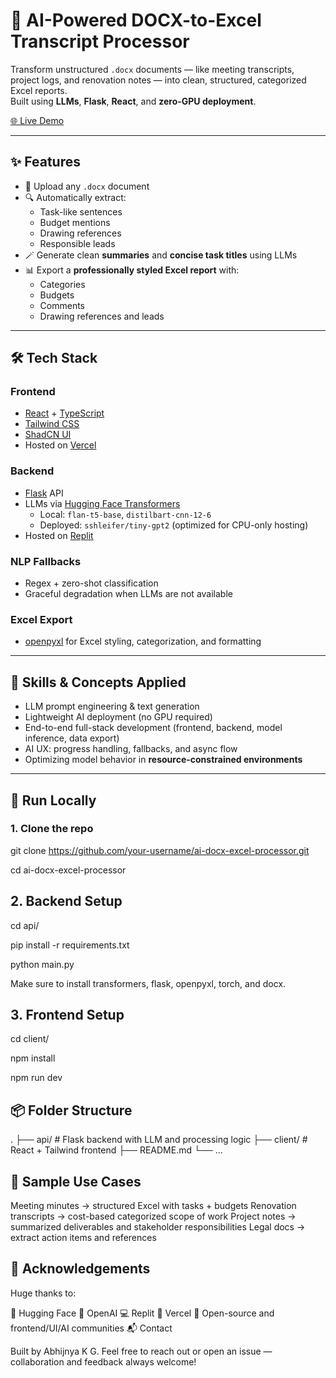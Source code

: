# 🧠 AI-Powered DOCX-to-Excel Transcript Processor

Transform unstructured `.docx` documents — like meeting transcripts, project logs, and renovation notes — into clean, structured, categorized Excel reports.  
Built using **LLMs**, **Flask**, **React**, and **zero-GPU deployment**.

[🌐 Live Demo](https://ai-powered-data-extracter.vercel.app)

---

## ✨ Features

- 📄 Upload any `.docx` document
- 🔍 Automatically extract:
  - Task-like sentences
  - Budget mentions
  - Drawing references
  - Responsible leads
- 🪄 Generate clean **summaries** and **concise task titles** using LLMs
- 📊 Export a **professionally styled Excel report** with:
  - Categories
  - Budgets
  - Comments
  - Drawing references and leads

---

## 🛠️ Tech Stack

### Frontend
- [React](https://reactjs.org/) + [TypeScript](https://www.typescriptlang.org/)
- [Tailwind CSS](https://tailwindcss.com/)
- [ShadCN UI](https://ui.shadcn.dev/)
- Hosted on [Vercel](https://vercel.com)

### Backend
- [Flask](https://flask.palletsprojects.com/) API
- LLMs via [Hugging Face Transformers](https://huggingface.co/transformers/)
  - Local: `flan-t5-base`, `distilbart-cnn-12-6`
  - Deployed: `sshleifer/tiny-gpt2` (optimized for CPU-only hosting)
- Hosted on [Replit](https://replit.com)

### NLP Fallbacks
- Regex + zero-shot classification
- Graceful degradation when LLMs are not available

### Excel Export
- [openpyxl](https://openpyxl.readthedocs.io/) for Excel styling, categorization, and formatting

---

## 🌟 Skills & Concepts Applied

- LLM prompt engineering & text generation
- Lightweight AI deployment (no GPU required)
- End-to-end full-stack development (frontend, backend, model inference, data export)
- AI UX: progress handling, fallbacks, and async flow
- Optimizing model behavior in **resource-constrained environments**

---

## 🚀 Run Locally

### 1. Clone the repo

git clone https://github.com/your-username/ai-docx-excel-processor.git

cd ai-docx-excel-processor

## 2. Backend Setup
cd api/

pip install -r requirements.txt

python main.py

Make sure to install transformers, flask, openpyxl, torch, and docx.

## 3. Frontend Setup
cd client/

npm install

npm run dev

## 📦 Folder Structure

.
├── api/               # Flask backend with LLM and processing logic
├── client/            # React + Tailwind frontend
├── README.md
└── ...

## 📄 Sample Use Cases

Meeting minutes → structured Excel with tasks + budgets
Renovation transcripts → cost-based categorized scope of work
Project notes → summarized deliverables and stakeholder responsibilities
Legal docs → extract action items and references

## 🙏 Acknowledgements

Huge thanks to:

🤗 Hugging Face
🧠 OpenAI
💻 Replit
🚀 Vercel
🧩 Open-source and frontend/UI/AI communities
📬 Contact

Built by Abhijnya K G.
Feel free to reach out or open an issue — collaboration and feedback always welcome!

